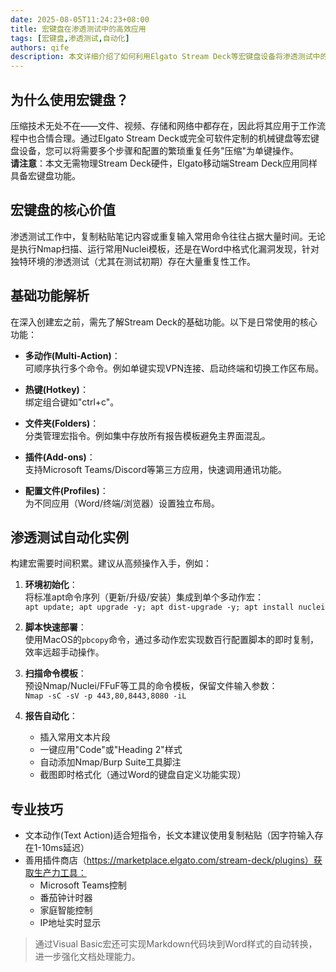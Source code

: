 ```yaml
---
date: 2025-08-05T11:24:23+08:00
title: 宏键盘在渗透测试中的高效应用
tags: [宏键盘,渗透测试,自动化]
authors: qife
description: 本文详细介绍了如何利用Elgato Stream Deck等宏键盘设备将渗透测试中的重复操作压缩为单键指令，涵盖基础功能解析、多动作编排技巧及实战用例，显著提升测试效率与报告撰写速度。
---
```


## 为什么使用宏键盘？

压缩技术无处不在——文件、视频、存储和网络中都存在，因此将其应用于工作流程中也合情合理。通过Elgato Stream Deck或完全可软件定制的机械键盘等宏键盘设备，您可以将需要多个步骤和配置的繁琐重复任务"压缩"为单键操作。  
**请注意**：本文无需物理Stream Deck硬件，Elgato移动端Stream Deck应用同样具备宏键盘功能。

## 宏键盘的核心价值
渗透测试工作中，复制粘贴笔记内容或重复输入常用命令往往占据大量时间。无论是执行Nmap扫描、运行常用Nuclei模板，还是在Word中格式化漏洞发现，针对独特环境的渗透测试（尤其在测试初期）存在大量重复性工作。

## 基础功能解析
在深入创建宏之前，需先了解Stream Deck的基础功能。以下是日常使用的核心功能：

- **多动作(Multi-Action)**：  
  可顺序执行多个命令。例如单键实现VPN连接、启动终端和切换工作区布局。

- **热键(Hotkey)**：  
  绑定组合键如"ctrl+c"。

- **文件夹(Folders)**：  
  分类管理宏指令。例如集中存放所有报告模板避免主界面混乱。

- **插件(Add-ons)**：  
  支持Microsoft Teams/Discord等第三方应用，快速调用通讯功能。

- **配置文件(Profiles)**：  
  为不同应用（Word/终端/浏览器）设置独立布局。

## 渗透测试自动化实例
构建宏需要时间积累。建议从高频操作入手，例如：

1. **环境初始化**：  
   将标准apt命令序列（更新/升级/安装）集成到单个多动作宏：  
   `apt update; apt upgrade -y; apt dist-upgrade -y; apt install nuclei`

2. **脚本快速部署**：  
   使用MacOS的`pbcopy`命令，通过多动作宏实现数百行配置脚本的即时复制，效率远超手动操作。

3. **扫描命令模板**：  
   预设Nmap/Nuclei/FFuF等工具的命令模板，保留文件输入参数：  
   `Nmap -sC -sV -p 443,80,8443,8080 -iL`

4. **报告自动化**：  
   - 插入常用文本片段  
   - 一键应用"Code"或"Heading 2"样式  
   - 自动添加Nmap/Burp Suite工具脚注  
   - 截图即时格式化（通过Word的键盘自定义功能实现）

## 专业技巧
- 文本动作(Text Action)适合短指令，长文本建议使用复制粘贴（因字符输入存在1-10ms延迟）
- 善用插件商店（https://marketplace.elgato.com/stream-deck/plugins）获取生产力工具：  
  - Microsoft Teams控制  
  - 番茄钟计时器  
  - 家庭智能控制  
  - IP地址实时显示

> 通过Visual Basic宏还可实现Markdown代码块到Word样式的自动转换，进一步强化文档处理能力。